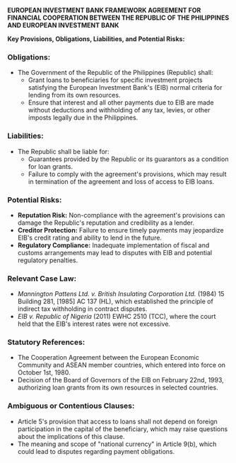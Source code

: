 **EUROPEAN INVESTMENT BANK FRAMEWORK AGREEMENT FOR FINANCIAL COOPERATION BETWEEN THE REPUBLIC OF THE PHILIPPINES AND EUROPEAN INVESTMENT BANK**

**Key Provisions, Obligations, Liabilities, and Potential Risks:**

### **Obligations:**

*   The Government of the Republic of the Philippines (Republic) shall:
    *   Grant loans to beneficiaries for specific investment projects satisfying the European Investment Bank's (EIB) normal criteria for lending from its own resources.
    *   Ensure that interest and all other payments due to EIB are made without deductions and withholding of any tax, levies, or other imposts legally due in the Philippines.

### **Liabilities:**

*   The Republic shall be liable for:
    *   Guarantees provided by the Republic or its guarantors as a condition for loan grants.
    *   Failure to comply with the agreement's provisions, which may result in termination of the agreement and loss of access to EIB loans.

### **Potential Risks:**

*   **Reputation Risk:** Non-compliance with the agreement's provisions can damage the Republic's reputation and credibility as a lender.
*   **Creditor Protection:** Failure to ensure timely payments may jeopardize EIB's credit rating and ability to lend in the future.
*   **Regulatory Compliance:** Inadequate implementation of fiscal and customs arrangements may lead to disputes with EIB and potential regulatory penalties.

### **Relevant Case Law:**

*   *Mannington Pattens Ltd. v. British Insulating Corporation Ltd.* (1984) 15 Building 281, [1985] AC 137 (HL), which established the principle of indirect tax withholding in contract disputes.
*   *EIB v. Republic of Nigeria* (2011) EWHC 2510 (TCC), where the court held that the EIB's interest rates were not excessive.

### **Statutory References:**

*   The Cooperation Agreement between the European Economic Community and ASEAN member countries, which entered into force on October 1st, 1980.
*   Decision of the Board of Governors of the EIB on February 22nd, 1993, authorizing loan grants from its own resources in selected countries.

### **Ambiguous or Contentious Clauses:**

*   Article 5's provision that access to loans shall not depend on foreign participation in the capital of the beneficiary, which may raise questions about the implications of this clause.
*   The meaning and scope of "national currency" in Article 9(b), which could lead to disputes regarding payment obligations.